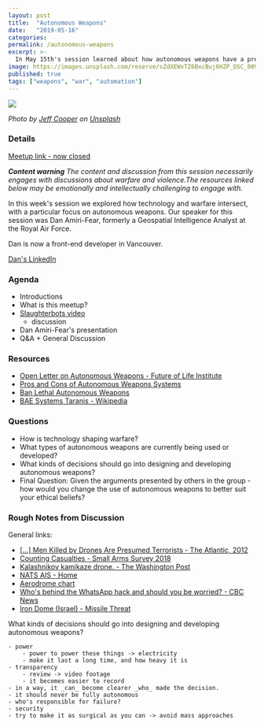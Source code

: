 ```yaml
---
layout: post
title:  "Autonomous Weapons"
date:   "2019-05-16"
categories: 
permalink: /autonomous-weapons
excerpt: >-
  In May 15th's session learned about how autonomous weapons have a presence in militaries around the world, and discussed the ethical issues surrounding their use.
image: https://images.unsplash.com/reserve/sZdXEWxTZ6BxcBuj6HZP_DSC_0090.JPG?ixlib=rb-1.2.1&auto=format&fit=crop&w=1347&q=80
published: true
tags: ["weapons", "war", "automation"]
---
```


![](https://images.unsplash.com/reserve/sZdXEWxTZ6BxcBuj6HZP_DSC_0090.JPG?ixlib=rb-1.2.1&auto=format&fit=crop&w=1347&q=80)

<em>Photo by [Jeff Cooper](https://unsplash.com/photos/Onx4oPD6Qd4?utm_source=unsplash&utm_medium=referral&utm_content=creditCopyText) on [Unsplash](https://unsplash.com/search/photos/military?utm_source=unsplash&utm_medium=referral&utm_content=creditCopyText)</em>

### Details

[Meetup link - now closed](https://www.meetup.com/DevhubVancouver/events/261292346/)

_**Content warning** The content and discussion from this session necessarily engages with discussions about warfare and violence.The resources linked below may be emotionally and intellectually challenging to engage with._

In this week's session we explored how technology and warfare intersect, with a particular focus on autonomous weapons. Our speaker for this session was Dan Amiri-Fear, formerly a Geospatial Intelligence Analyst at the Royal Air Force.

Dan is now a front-end developer in Vancouver.

[Dan's LinkedIn](https://www.linkedin.com/in/danamirifear/)

### Agenda

- Introductions
- What is this meetup?
- [Slaughterbots video](https://www.youtube.com/watch?v=9CO6M2HsoIA)
	- discussion
- Dan Amiri-Fear's presentation
- Q&A + General Discussion

### Resources

- [Open Letter on Autonomous Weapons - Future of Life Institute](https://futureoflife.org/open-letter-autonomous-weapons/)
- [Pros and Cons of Autonomous Weapons Systems](https://www.armyupress.army.mil/Journals/Military-Review/English-Edition-Archives/May-June-2017/Pros-and-Cons-of-Autonomous-Weapons-Systems/)
- [Ban Lethal Autonomous Weapons](https://autonomousweapons.org/)
- [BAE Systems Taranis - Wikipedia](https://en.wikipedia.org/wiki/BAE_Systems_Taranis)

### Questions

- How is technology shaping warfare?
- What types of autonomous weapons are currently being used or developed?
- What kinds of decisions should go into designing and developing autonomous weapons?
- Final Question: Given the arguments presented by others in the group - how would you change the use of autonomous weapons to better suit your ethical beliefs? 

### Rough Notes from Discussion

General links:

- [[...] Men Killed by Drones Are Presumed Terrorists - The Atlantic, 2012](https://www.theatlantic.com/politics/archive/2012/05/under-obama-men-killed-by-drones-are-presumed-to-be-terrorists/257749/)
- [Counting Casualties - Small Arms Survey 2018](http://www.smallarmssurvey.org/fileadmin/docs/T-Briefing-Papers/SAS-SANA-BP-Counting-Casualties-Libya.pdf)
- [Kalashnikov kamikaze drone. - The Washington Post](https://www.washingtonpost.com/world/2019/02/23/kalashnikov-assault-rifle-changed-world-now-theres-kalashnikov-kamikaze-drone/?noredirect=on&utm_term=.74f89c21dbad)
- [NATS AIS - Home](http://www.nats-uk.ead-it.com/public/index.php?option=com_content&task=blogcategory&id=93&Itemid=142.html)
- [Aerodrome chart](http://www.ead.eurocontrol.int/eadbasic/pamslight-5B6ED05AC59C0CAE26957E39ACEAA204/7FE5QZZF3FXUS/EN/Charts/AD/NON_AIRAC/EG_AD_2_EGKK_2-1_en_2019-01-31.pdf)
- [Who's behind the WhatsApp hack and should you be worried? - CBC News](https://www.cbc.ca/news/canada/whatsapp-hack-nso-cbc-explains-1.5136061)
- [Iron Dome (Israel) - Missile Threat](https://missilethreat.csis.org/defsys/iron-dome/)


What kinds of decisions should go into designing and developing autonomous weapons?
	
	- power
		- power to power these things -> electricity
		- make it last a long time, and how heavy it is
	- transparency
		- review -> video footage
		- it becomes easier to record
	- in a way, it _can_ become clearer _who_ made the decision.
	- it should never be fully autonomous
	- who's responsible for failure?
	- security
	- try to make it as surgical as you can -> avoid mass approaches
